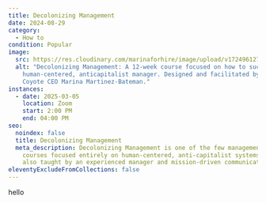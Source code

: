 ```yaml
---
title: Decolonizing Management
date: 2024-08-29
category:
  - How to
condition: Popular
image:
  src: https://res.cloudinary.com/marinaforhire/image/upload/v1724961272/Decolonizing_Management_1_rljkjo.png
  alt: "Decolonizing Management: A 12-week course focused on how to succeed as a
    human-centered, anticapitalist manager. Designed and facilitated by New
    Coyote CEO Marina Martinez-Bateman."
instances:
  - date: 2025-03-05
    location: Zoom
    start: 2:00 PM
    end: 04:00 PM
seo:
  noindex: false
  title: Decolonizing Management
  meta_description: Decolonizing Management is one of the few management training
    courses focused entirely on human-centered, anti-capitalist systems that is
    also taught by an experienced manager and mission-driven communicator.
eleventyExcludeFromCollections: false
---
```

hello